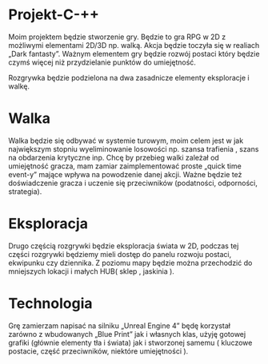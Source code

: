 # Projekt-C-++

 Moim projektem będzie stworzenie gry. Będzie to gra RPG w 2D z możliwymi elementami 2D/3D  np. walką. Akcja będzie toczyła się w  realiach „Dark fantasty”. Ważnym elementem gry będzie rozwój postaci który będzie czymś więcej niż przydzielanie punktów do umiejętność.


Rozgrywka będzie podzielona na dwa zasadnicze elementy eksploracje i walkę.

# Walka 
 Walka będzie się odbywać w systemie turowym, moim celem jest w jak największym stopniu wyeliminowanie losowości np. szansa trafienia , szans na obdarzenia krytyczne inp. Chcę by przebieg walki zależał od umiejętność gracza, mam zamiar zaimplementować proste „quick time event-y” mające wpływa na powodzenie danej akcji. Ważne będzie też doświadczenie gracza i uczenie się przeciwników (podatności, odporności, strategia).  

# Eksploracja 
 Drugo częścią rozgrywki będzie eksploracja świata w 2D, podczas tej części rozgrywki będziemy mieli dostęp do panelu rozwoju postaci, ekwipunku czy dziennika. Z poziomu mapy będzie można przechodzić do mniejszych lokacji i małych HUB( sklep , jaskinia ).   

# Technologia 
 Grę zamierzam napisać na silniku „Unreal Engine 4”  będę korzystał zarówno z wbudowanych „Blue Print” jak i własnych klas, użyję gotowej grafiki (głównie elementy tła i świata)  jak i stworzonej samemu ( kluczowe postacie, część przeciwników, niektóre umiejętności ). 

